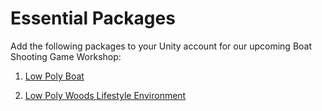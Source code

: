 # Essential Packages

Add the following packages to your Unity account for our upcoming Boat Shooting Game Workshop:

1) [Low Poly Boat](https://assetstore.unity.com/packages/3d/vehicles/sea/polygrunt-low-poly-boat-177873)

2) [Low Poly Woods Lifestyle Environment](https://assetstore.unity.com/packages/3d/environments/low-poly-woods-lifestyle-65306)
